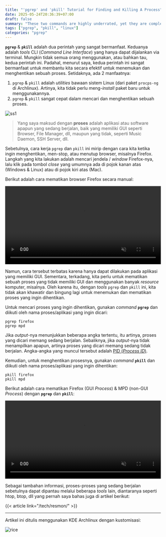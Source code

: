 ```yaml
---
title: "'pgrep' and 'pkill' Tutorial for Finding and Killing A Process"
date: 2025-05-24T20:36:39+07:00
draft: false
summary: "These two commands are highly underrated, yet they are completely beneficial."
tags: ["pgrep", "pkill", "linux"]
categories: "pgrep"
---
```


**`pgrep`** & **`pkill`** adalah dua perintah yang sangat bermanfaat. Keduanya adalah _tools_ CLI (_Command Line Interface_) yang hanya dapat dijalankan via terminal. Mungkin tidak semua orang menggunakan, atau bahkan tau, kedua perintah ini. Padahal, menurut saya, kedua perintah ini sangat bermanfaat untuk membantu kita secara efektif untuk menemukan dan menghentikan sebuah proses. Setidaknya, ada 2 manfaatnya:

1. `pgrep` & `pkill` adalah _utilities_ bawaan sistem Linux (dari paket `procps-ng` di Archlinux). Artinya, kita tidak perlu meng-_install_ paket baru untuk menggunakannya. 
2. `pgrep` & `pkill` sangat cepat dalam mencari dan menghentikan sebuah proses.

![ss1](/pgreppkill/ss1.png "pgrep & pkill are part of procps-ng")

> Yang saya maksud dengan **proses** adalah aplikasi atau software apapun yang sedang berjalan, baik yang memiliki GUI seperti Browser, File Manager, dll, maupun yang tidak, seperti Music Daemon, SSH Server, dll.

Sebetulnya, cara kerja `pgrep` dan `pkill` ini mirip dengan cara kita ketika ingin menghentikan, men-stop, atau menutup browser, misalnya Firefox. Langkah yang kita lakukan adalah mencari jendela / _window_ Firefox-nya, lalu klik pada tombol _close_ yang umumnya ada di pojok kanan atas (Windows & Linux) atau di pojok kiri atas (Mac). 

Berikut adalah cara mematikan browser Firefox secara manual:

<video width="100%" controls autoplay loop muted>
  <source src="/pgreppkill/vid1.webm" type="video/mp4">
</video>

Namun, cara tersebut terbatas karena hanya dapat dilakukan pada aplikasi yang memiliki GUI. Sementara, terkadang, kita perlu untuk mematikan sebuah proses yang tidak memiliki GUI dan menggunakan banyak _resource_ komputer, misalnya. Oleh karena itu, dengan _tools_ `pgrep` dan `pkill` ini, kita tidak akan khawatir dan bingung lagi untuk menemukan dan mematikan proses yang ingin dihentikan.

Untuk mencari proses yang ingin dihentikan, gunakan _command_ **`pgrep`** dan diikuti oleh nama proses/aplikasi yang ingin dicari:

```shell
pgrep firefox
pgrep mpd
```

Jika _output_-nya menunjukkan beberapa angka tertentu, itu artinya, proses yang dicari memang sedang berjalan. Sebaliknya, jika _output_-nya tidak menampilkan apapun, artinya proses yang dicari memang sedang tidak berjalan. Angka-angka yang muncul tersebut adalah [PID (_Process ID_)](https://www.baeldung.com/linux/pid-tid-ppid). 

Kemudian, untuk menghentikan prosesnya, gunakan _command_ **`pkill`** dan diikuti oleh nama proses/aplikasi yang ingin dihentikan:

```shell
pkill firefox
pkill mpd
```

Berikut adalah cara mematikan Firefox (GUI _Process_) & MPD (non-GUI _Process_) dengan **`pgrep`** dan **`pkill`**:

<video width="100%" controls autoplay loop muted>
  <source src="/pgreppkill/vid2.webm" type="video/mp4">
</video>

Sebagai tambahan informasi, proses-proses yang sedang berjalan sebetulnya dapat dipantau melalui beberapa _tools_ lain, diantaranya seperti htop, btop, dll yang pernah saya bahas juga di artikel berikut:

{{< article link="/tech/resmon/" >}}

___

Artikel ini ditulis menggunakan KDE Archlinux dengan kustomisasi:

![rice](/pgreppkill/rice.jpg)